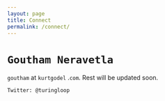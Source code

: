 ```yaml
---
layout: page
title: Connect
permalink: /connect/
---
```


`Goutham Neravetla`
===================
`goutham` at `kurtgodel` .`com`.
Rest will be updated soon.
~~~
Twitter: @turingloop
~~~